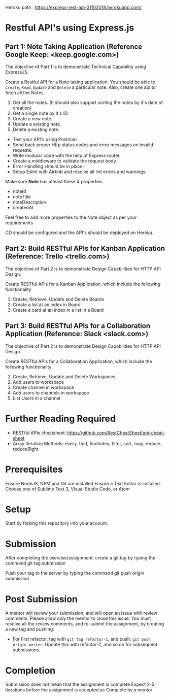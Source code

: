 Heroku path : https://express-rest-api-31102018.herokuapp.com/
# Restful API's using Express.js

## Part 1: Note Taking Application (Reference Google Keep: <keep.google.com>)

The objective of Part 1 is to demonstrate Technical Capability using ExpressJS.

Create a Restful API for a Note taking application. You should be able to `Create`, `Read`, `Update` and `Delete` a particular note. Also, create one api to fetch all the Notes. 

1. Get all the notes. (It should also support sorting the notes by it's date of creation)
2. Get a single note by it's ID.
3. Create a new note.
4. Update a existing note.
5. Delete a existing note.

- Test your API's using Postman.
- Send back proper Http status codes and error messages on invalid requests.
- Write modular code with the help of Express router.
- Create a middleware to validate the request body.
- Error Handling should be in place.
- Setup Eslint with Airbnb and resolve all lint errors and warnings.

Make sure **Note** has atleast these 4 properties. 
 - noteId
 - noteTitle
 - noteDescription
 - createdAt

Feel free to add more properties to the Note object as per your requirements.

CD should be configured and the API's should be deployed on Heroku.

## Part 2: Build RESTful APIs for Kanban Application (Reference: Trello <trello.com>)

The objective of Part 2 is to demonstrate Design Capabilities for HTTP API Design.

Create RESTful APIs for a Kanban Application, which include the following functionality
1. Create, Retrieve, Update and Delete Boards
2. Create a list at an index in Board
3. Create a card at an index in a list in a Board

## Part 3: Build RESTful APIs for a Collaboration Application (Reference: Slack <slack.com>)

The objective of Part 2 is to demonstrate Design Capabilities for HTTP API Design.

Create RESTful APIs for a Collaboration Application, which include the following functionality
1. Create, Retrieve, Update and Delete Workspaces
2. Add users to workspace
3. Create channel in workspace
4. Add users to channels in workspace
5. List Users in a channel


# Further Reading Required
- RESTful APIs cheatsheet: https://github.com/RestCheatSheet/api-cheat-sheet
- Array Iteration Methods: every, find, findIndex, filter, sort, map, reduce, reduceRight


# Prerequisites

Ensure NodeJS, NPM and Git are installed
Ensure a Text Editor is installed. Choose one of Sublime Text 3, Visual Studio Code, or Atom



# Setup


Start by forking this repository into your account.



# Submission


After completing the exercise/assignment, create a git tag by typing the command git tag submission

Push your tag to the server by typing the command git push origin submission




# Post Submission


A mentor will review your submission, and will open an issue with review comments. Please allow only the mentor to close this issue.
You must resolve all the review comments, and re-submit the assignment, by creating a new tag and pushing:

- For first refactor, tag with `git tag refactor-1`, and push: `git push origin master`. Update this with refactor-2, and so on for subsequent submissions.



# Completion


Submission does not mean that the assignment is complete
Expect 2-5 Iterations before the assignment is accepted as Complete by a mentor